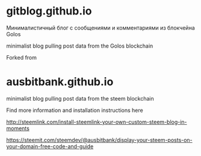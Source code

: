 # gitblog.github.io
Минималистичный блог с сообщениями и комментариями из блокчейна Golos 

minimalist blog pulling post data from the Golos blockchain


Forked from
# ausbitbank.github.io
minimalist blog pulling post data from the steem blockchain

Find more information and installation instructions here 

http://steemlink.com/install-steemlink-your-own-custom-steem-blog-in-moments

https://steemit.com/steemdev/@ausbitbank/display-your-steem-posts-on-your-domain-free-code-and-guide
